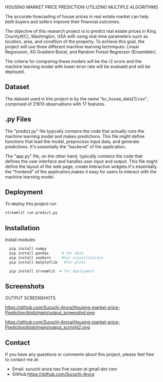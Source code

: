 
HOUSING MARKET PRICE PREDICTION-UTILIZING MULTIPLE ALGORITHMS

The accurate forecasting of house prices in real estate market can help both buyers and sellers improve their financial outcomes.

The  objective of this research project is to predict real estate prices in King County(KC), Washington, USA with using real-time parameters such as location, area, and condition of the property. To achieve this goal, the project will use three different machine learning techniques: Linear Regression, XG Gradient Boost, and Random Forest Regressor (Ensembler).

The criteria for comparing these models will be the r2 score and the machine learning model with lower error rate will be evaluatd and will be deployed. 

## Dataset
The dataset used in this project is by the name "kc_house_data[1].csv", comprised of 21613 observations with 17 features.


## .py Files
The "predict.py" file typically contains the code that actually runs the machine learning model and makes predictions. This file might define functions that load the model, preprocess input data, and generate predictions. It's essentially the "backend" of the application.

The "app.py" file, on the other hand, typically contains the code that defines the user interface and handles user input and output. This file might define the layout of the web page, create interactive widgets.It's essentially the "frontend" of the application,makes it easy for users to interact with the machine learning model.


## Deployment

To deploy this project run

```bash
streamlit run predict.py

```


## Installation

Install modules 

```bash
  pip install numpy
  pip install pandas      # for data 
  pip install seaborn     #for visualizations
  pip install matplotlib   #for plots

  pip install streamlit  # for deployment

```

 
## Screenshots

OUTPUT SCREENSHOTS

https://github.com/Suruchi-Arora/Housing-market-price-Prediction/blob/main/output_screenshot.png

https://github.com/Suruchi-Arora/Housing-market-price-Prediction/blob/main/output_scrnsht2.png


## Contact

If you have any questions or comments about this project, please feel free to contact me at:

- Email: suruchi arora two five seven at gmail dot com
- GitHub:https://github.com/Suruchi-Arora


